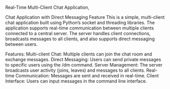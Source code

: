 Real-Time Multi-Client Chat Application,

Chat Application with Direct Messaging Feature
This is a simple, multi-client chat application built using Python’s socket and threading libraries. The application supports real-time communication between multiple clients connected to a central server. The server handles client connections, broadcasts messages to all clients, and also supports direct messaging between users.

Features:
Multi-client Chat: Multiple clients can join the chat room and exchange messages.
Direct Messaging: Users can send private messages to specific users using the /dm <username> <message> command.
Server Management: The server broadcasts user activity (joins, leaves) and messages to all clients.
Real-time Communication: Messages are sent and received in real-time.
Client Interface: Users can input messages in the command line interface.
